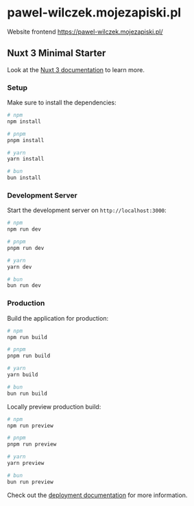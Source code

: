 # pawel-wilczek.mojezapiski.pl

Website frontend https://pawel-wilczek.mojezapiski.pl/

## Nuxt 3 Minimal Starter

Look at the [Nuxt 3 documentation](https://nuxt.com/docs/getting-started/introduction) to learn more.

### Setup

Make sure to install the dependencies:

```bash
# npm
npm install

# pnpm
pnpm install

# yarn
yarn install

# bun
bun install
```

### Development Server

Start the development server on `http://localhost:3000`:

```bash
# npm
npm run dev

# pnpm
pnpm run dev

# yarn
yarn dev

# bun
bun run dev
```

### Production

Build the application for production:

```bash
# npm
npm run build

# pnpm
pnpm run build

# yarn
yarn build

# bun
bun run build
```

Locally preview production build:

```bash
# npm
npm run preview

# pnpm
pnpm run preview

# yarn
yarn preview

# bun
bun run preview
```

Check out the [deployment documentation](https://nuxt.com/docs/getting-started/deployment) for more information.

